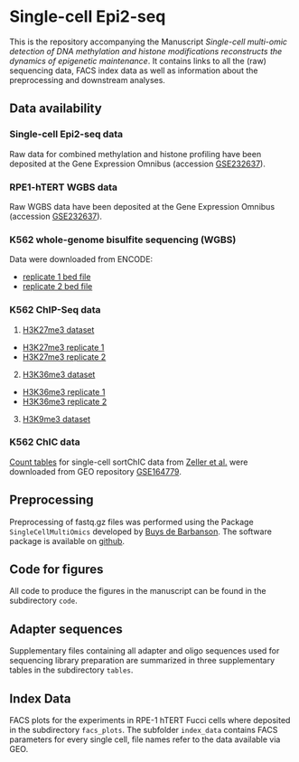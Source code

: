 # Single-cell Epi2-seq

This is the repository accompanying the Manuscript _Single-cell multi-omic detection of DNA methylation and histone modifications reconstructs the dynamics of epigenetic maintenance_. 
It contains links to all the (raw) sequencing data, FACS index data as well as information about the preprocessing and downstream analyses. 

## Data availability

### Single-cell Epi2-seq data
Raw data for combined methylation and histone profiling have been deposited at the Gene Expression Omnibus (accession [GSE232637](https://www.ncbi.nlm.nih.gov/geo/query/acc.cgi?acc=GSE232637)). 

### RPE1-hTERT WGBS data
Raw WGBS data have been deposited at the Gene Expression Omnibus (accession [GSE232637](https://www.ncbi.nlm.nih.gov/geo/query/acc.cgi?acc=GSE232637)).  

### K562 whole-genome bisulfite sequencing (WGBS)
Data were downloaded from ENCODE:
* [replicate 1 bed file](https://www.encodeproject.org/files/ENCFF867JRG/@@download/ENCFF867JRG.bed.gz)
* [replicate 2 bed file](https://www.encodeproject.org/files/ENCFF721JMB/@@download/ENCFF721JMB.bed.gz)

### K562 ChIP-Seq data
1. [H3K27me3 dataset](https://www.encodeproject.org/experiments/ENCSR000EWB/)
  * [H3K27me3 replicate 1](https://www.encodeproject.org/files/ENCFF190OWE/@@download/ENCFF190OWE.bam)
  * [H3K27me3 replicate 2](https://www.encodeproject.org/files/ENCFF692KQZ/@@download/ENCFF692KQZ.bam)
2. [H3K36me3 dataset](https://www.encodeproject.org/experiments/ENCSR000DWB/)
  * [H3K36me3 replicate 1](https://www.encodeproject.org/files/ENCFF639PLN/@@download/ENCFF639PLN.bam)
  * [H3K36me3 replicate 2](https://www.encodeproject.org/files/ENCFF673KBG/@@download/ENCFF673KBG.bam)
3. [H3K9me3 dataset](https://www.encodeproject.org/experiments/ENCSR000APE/)

### K562 ChIC data
[Count tables](https://www.ncbi.nlm.nih.gov/geo/download/?acc=GSE164779&format=file&file=GSE164779%5Fmetadata%5FK562%5Fk9me3%2Etxt%2Egz) for single-cell sortChIC data from [Zeller et al.](https://www.nature.com/articles/s41588-022-01260-3) were downloaded from GEO repository [GSE164779](https://www.ncbi.nlm.nih.gov/geo/query/acc.cgi?acc=GSE164779).

## Preprocessing 
Preprocessing of fastq.gz files was performed using the Package `SingleCellMultiOmics` developed by [Buys de Barbanson](https://github.com/BuysDB). The software package is available on [github](https://github.com/BuysDB/SingleCellMultiOmics).

## Code for figures
All code to produce the figures in the manuscript can be found in the subdirectory `code`.

## Adapter sequences 
Supplementary files containing all adapter and oligo sequences used for sequencing library preparation are summarized in three supplementary tables in the subdirectory `tables`.

## Index Data
FACS plots for the experiments in RPE-1 hTERT Fucci cells where deposited in the subdirectory `facs_plots`. The subfolder `index_data` contains FACS parameters for every single cell, file names refer to the data available via GEO.
